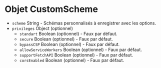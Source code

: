 # Objet CustomScheme

* `scheme` String - Schémas personnalisés à enregistrer avec les options.
* `privileges` Object (optionnel)
  * `standart` Boolean (optionnel) - Faux par défaut.
  * `secure` Boolean (optionnel) - Faux par défaut.
  * `bypassCSP` Boolean (optionnel) - Faux par défaut.
  * `allowServiceWorkers` Boolean (optionnel) - Faux par défaut.
  * `supportFetchAPI` Boolean (optionnel) - Faux par défaut.
  * `corsEnabled` Boolean (optionnel) - Faux par défaut.

